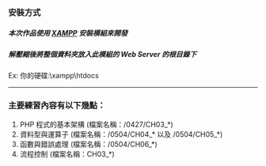 ### 安裝方式

##### 本次作品使用 [XAMPP](https://www.apachefriends.org/zh_tw/download.html) 安裝模組來開發

##### 解壓縮後將整個資料夾放入此模組的 Web Server 的根目錄下

Ex: 你的硬碟:\xampp\htdocs

---

### 主要練習內容有以下幾點：

1. PHP 程式的基本架構 (檔案名稱：/0427/CH03\_\*)
2. 資料型與運算子 (檔案名稱：/0504/CH04\_\* 以及 /0504/CH05\_\*)
3. 函數與錯誤處理 (檔案名稱：/0504/CH06\_\*)
4. 流程控制 (檔案名稱：CH03\_\*)
